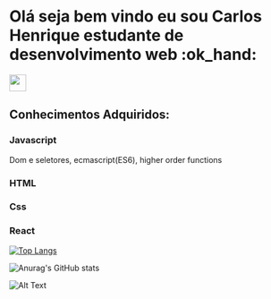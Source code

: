<h1>Olá seja bem vindo eu sou Carlos Henrique estudante de desenvolvimento web :ok_hand:</h1>

<a href="https://www.linkedin.com/in/carlos-scalambrine" rel="some text"><img width="30px" src="https://ideaconsultoriaeassessoria.files.wordpress.com/2011/11/linkedin1.png" alt="" /></a>

<h2>Conhecimentos Adquiridos:</h2>
<b><h3>Javascript</h3></b> <p> Dom e seletores, ecmascript(ES6), higher order functions</p>
<b><h3>HTML</h3></b> 
<b><h3>Css</h3></b> 
<b><h3>React</h3></b> 

[![Top Langs](https://github-readme-stats.vercel.app/api/top-langs/?username=scalambrinesouza&layout=compact)](https://github.com/anuraghazra/github-readme-stats)

![Anurag's GitHub stats](https://github-readme-stats.vercel.app/api?username=scalambrinesouza&show_icons=true&theme=merko)

![Alt Text](https://media.giphy.com/media/xT9IgzoKnwFNmISR8I/giphy.gif)



